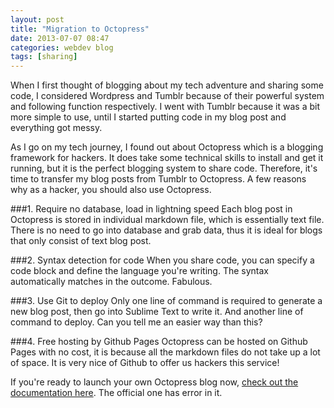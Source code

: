 ```yaml
---
layout: post
title: "Migration to Octopress"
date: 2013-07-07 08:47
categories: webdev blog
tags: [sharing]
---
```


When I first thought of blogging about my tech adventure and sharing some code, I considered Wordpress and Tumblr because of their powerful system and following function respectively. I went with Tumblr because it was a bit more simple to use, until I started putting code in my blog post and everything got messy.

As I go on my tech journey, I found out about Octopress which is a blogging framework for hackers. It does take some technical skills to install and get it running, but it is the perfect blogging system to share code. Therefore, it's time to transfer my blog posts from Tumblr to Octopress. A few reasons why as a hacker, you should also use Octopress.

###1. Require no database, load in lightning speed
Each blog post in Octopress is stored in individual markdown file, which is essentially text file. There is no need to go into database and grab data, thus it is ideal for blogs that only consist of text blog post.

###2. Syntax detection for code
When you share code, you can specify a code block and define the language you're writing. The syntax automatically matches in the outcome. Fabulous.

###3. Use Git to deploy
Only one line of command is required to generate a new blog post, then go into Sublime Text to write it. And another line of command to deploy. Can you tell me an easier way than this?

###4. Free hosting by Github Pages
Octopress can be hosted on Github Pages with no cost, it is because all the markdown files do not take up a lot of space. It is very nice of Github to offer us hackers this service!

If you're ready to launch your own Octopress blog now, <a href="http://www.moncefbelyamani.com/how-to-install-and-configure-octopress-on-a-mac/">check out the documentation here</a>. The official one has error in it.